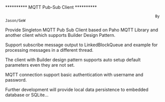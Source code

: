 ********** MQTT Pub-Sub Client **********

                                                                       By Jason/GeW

Provide Singleton MQTT Pub Sub Client based on Paho MQTT Library and another client which supports Builder Design Pattern.

Support subscribe message output to LinkedBlockQueue and example for processing messages in a different thread.

The client with Builder design pattern supports auto setup default parameters even they are not set.

MQTT connection support basic authentication with username and password.

Further development will provide local data persistence to embedded database or SQLite...
